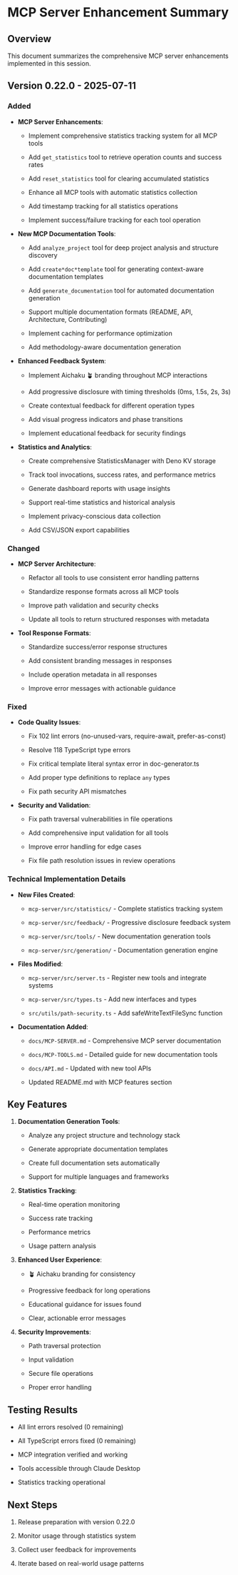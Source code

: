 # MCP Server Enhancement Summary

## Overview

This document summarizes the comprehensive MCP server enhancements implemented
in this session.

## Version 0.22.0 - 2025-07-11

### Added

- **MCP Server Enhancements**:

  - Implement comprehensive statistics tracking system for all MCP tools

  - Add `get_statistics` tool to retrieve operation counts and success rates

  - Add `reset_statistics` tool for clearing accumulated statistics

  - Enhance all MCP tools with automatic statistics collection

  - Add timestamp tracking for all statistics operations

  - Implement success/failure tracking for each tool operation

- **New MCP Documentation Tools**:

  - Add `analyze_project` tool for deep project analysis and structure discovery

  - Add `create*doc*template` tool for generating context-aware documentation
    templates

  - Add `generate_documentation` tool for automated documentation generation

  - Support multiple documentation formats (README, API, Architecture,
    Contributing)

  - Implement caching for performance optimization

  - Add methodology-aware documentation generation

- **Enhanced Feedback System**:

  - Implement Aichaku 🪴 branding throughout MCP interactions

  - Add progressive disclosure with timing thresholds (0ms, 1.5s, 2s, 3s)

  - Create contextual feedback for different operation types

  - Add visual progress indicators and phase transitions

  - Implement educational feedback for security findings

- **Statistics and Analytics**:

  - Create comprehensive StatisticsManager with Deno KV storage

  - Track tool invocations, success rates, and performance metrics

  - Generate dashboard reports with usage insights

  - Support real-time statistics and historical analysis

  - Implement privacy-conscious data collection

  - Add CSV/JSON export capabilities

### Changed

- **MCP Server Architecture**:

  - Refactor all tools to use consistent error handling patterns

  - Standardize response formats across all MCP tools

  - Improve path validation and security checks

  - Update all tools to return structured responses with metadata

- **Tool Response Formats**:

  - Standardize success/error response structures

  - Add consistent branding messages in responses

  - Include operation metadata in all responses

  - Improve error messages with actionable guidance

### Fixed

- **Code Quality Issues**:

  - Fix 102 lint errors (no-unused-vars, require-await, prefer-as-const)

  - Resolve 118 TypeScript type errors

  - Fix critical template literal syntax error in doc-generator.ts

  - Add proper type definitions to replace `any` types

  - Fix path security API mismatches

- **Security and Validation**:

  - Fix path traversal vulnerabilities in file operations

  - Add comprehensive input validation for all tools

  - Improve error handling for edge cases

  - Fix file path resolution issues in review operations

### Technical Implementation Details

- **New Files Created**:

  - `mcp-server/src/statistics/` - Complete statistics tracking system

  - `mcp-server/src/feedback/` - Progressive disclosure feedback system

  - `mcp-server/src/tools/` - New documentation generation tools

  - `mcp-server/src/generation/` - Documentation generation engine

- **Files Modified**:

  - `mcp-server/src/server.ts` - Register new tools and integrate systems

  - `mcp-server/src/types.ts` - Add new interfaces and types

  - `src/utils/path-security.ts` - Add safeWriteTextFileSync function

- **Documentation Added**:

  - `docs/MCP-SERVER.md` - Comprehensive MCP server documentation

  - `docs/MCP-TOOLS.md` - Detailed guide for new documentation tools

  - `docs/API.md` - Updated with new tool APIs

  - Updated README.md with MCP features section

## Key Features

1. **Documentation Generation Tools**:

   - Analyze any project structure and technology stack

   - Generate appropriate documentation templates

   - Create full documentation sets automatically

   - Support for multiple languages and frameworks

2. **Statistics Tracking**:

   - Real-time operation monitoring

   - Success rate tracking

   - Performance metrics

   - Usage pattern analysis

3. **Enhanced User Experience**:

   - 🪴 Aichaku branding for consistency

   - Progressive feedback for long operations

   - Educational guidance for issues found

   - Clear, actionable error messages

4. **Security Improvements**:

   - Path traversal protection

   - Input validation

   - Secure file operations

   - Proper error handling

## Testing Results

- All lint errors resolved (0 remaining)

- All TypeScript errors fixed (0 remaining)

- MCP integration verified and working

- Tools accessible through Claude Desktop

- Statistics tracking operational

## Next Steps

1. Release preparation with version 0.22.0

2. Monitor usage through statistics system

3. Collect user feedback for improvements

4. Iterate based on real-world usage patterns

